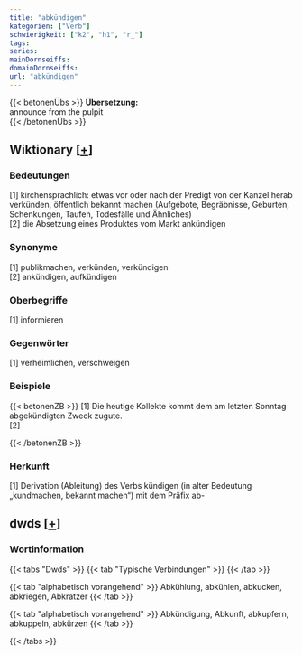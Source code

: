 ```yaml
---
title: "abkündigen"
kategorien: ["Verb"]
schwierigkeit: ["k2", "h1", "r_"]
tags:
series:
mainDornseiffs:
domainDornseiffs:
url: "abkündigen"
---
```


{{< betonenÜbs >}}
**Übersetzung:**  
announce  from the pulpit  
{{< /betonenÜbs >}}

## Wiktionary [[+](https://de.wiktionary.org/wiki/abkündigen)]

### Bedeutungen
[1] kirchensprachlich: etwas vor oder nach der Predigt von der Kanzel herab verkünden, öffentlich bekannt machen (Aufgebote, Begräbnisse, Geburten, Schenkungen, Taufen, Todesfälle und Ähnliches)  
[2] die Absetzung eines Produktes vom Markt ankündigen  

### Synonyme
[1] publikmachen, verkünden, verkündigen  
[2] ankündigen, aufkündigen  

### Oberbegriffe
[1] informieren  

### Gegenwörter
[1] verheimlichen, verschweigen  

### Beispiele
{{< betonenZB >}}
[1] Die heutige Kollekte kommt dem am letzten Sonntag abgekündigten Zweck zugute.  
[2]  

{{< /betonenZB >}}
### Herkunft
[1] Derivation (Ableitung) des Verbs kündigen (in alter Bedeutung „kundmachen, bekannt machen“) mit dem Präfix ab-  



## dwds [[+](https://www.dwds.de/wb/abkündigen)]

### Wortinformation
{{< tabs "Dwds" >}}
{{< tab "Typische Verbindungen" >}}
{{< /tab >}}

{{< tab "alphabetisch vorangehend" >}}
Abkühlung, abkühlen, abkucken, abkriegen, Abkratzer
{{< /tab >}}

{{< tab "alphabetisch vorangehend" >}}
Abkündigung, Abkunft, abkupfern, abkuppeln, abkürzen
{{< /tab >}}

{{< /tabs >}}

